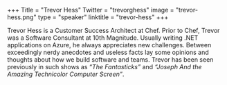 +++
Title = "Trevor Hess"
Twitter = "trevorghess"
image = "trevor-hess.png"
type = "speaker"
linktitle = "trevor-hess"
+++

Trevor Hess is a Customer Success Architect at Chef. Prior to Chef, Trevor was a Software Consultant at 10th Magnitude. Usually writing .NET applications on Azure, he always appreciates new challenges. Between exceedingly nerdy anecdotes and useless facts lay some opinions and thoughts about how we build software and teams. Trevor has been seen previously in such shows as <i>“The Fantasticks”</i> and <i>“Joseph And the Amazing Technicolor Computer Screen”</i>.